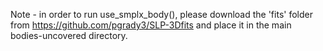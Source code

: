 Note - in order to run use_smplx_body(), please download the 'fits' folder from https://github.com/pgrady3/SLP-3Dfits and place it in the main bodies-uncovered directory.
